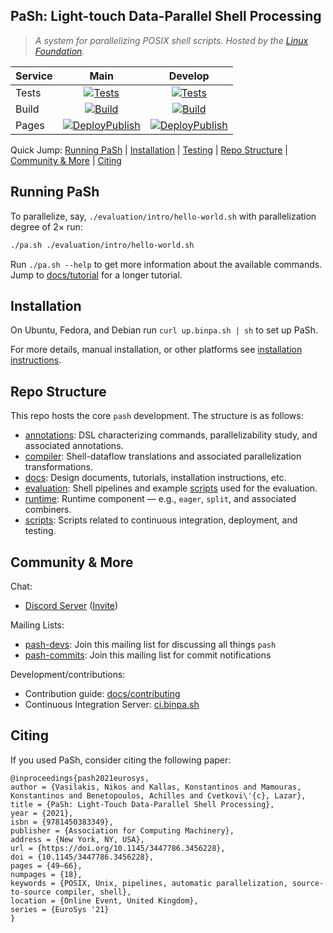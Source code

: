 ## PaSh: Light-touch Data-Parallel Shell Processing

> _A system for parallelizing POSIX shell scripts._
> _Hosted by the [Linux Foundation](https://linuxfoundation.org/press-release/linux-foundation-to-host-the-pash-project-accelerating-shell-scripting-with-automated-parallelization-for-industrial-use-cases/)._


| Service      | Main | Develop |
| :---         |    :----:   |          :----: |
| Tests      | [![Tests](https://github.com/binpash/pash/actions/workflows/tests.yaml/badge.svg?branch=main&event=push)](https://github.com/binpash/pash/actions/workflows/tests.yaml?query=branch%3Amain++)     | [![Tests](https://github.com/binpash/pash/actions/workflows/tests.yaml/badge.svg?branch=future&event=push)](https://github.com/binpash/pash/actions/workflows/tests.yaml?query=branch%3Afuture++)   |
| Build   | [![Build](https://github.com/binpash/pash/actions/workflows/build.yaml/badge.svg?branch=main&event=push)](https://github.com/binpash/pash/actions/workflows/build.yaml?query=branch%3Amain++)        | [![Build](https://github.com/binpash/pash/actions/workflows/build.yaml/badge.svg?branch=future&event=push)](https://github.com/binpash/pash/actions/workflows/build.yaml?query=branch%3Afuture++)      |
| Pages     | [![DeployPublish](https://github.com/binpash/web/actions/workflows/pages.yaml/badge.svg)](https://github.com/binpash/web/actions/workflows/pages.yaml) | [![DeployPublish](https://github.com/binpash/web/actions/workflows/pages.yaml/badge.svg)](https://github.com/binpash/web/actions/workflows/pages.yaml) |


Quick Jump: [Running PaSh](#running-pash) | [Installation](#installation) | [Testing](#testing) | [Repo Structure](#repo-structure) | [Community & More](#community--more) | [Citing](#citing)

## Running PaSh

To parallelize, say, `./evaluation/intro/hello-world.sh` with parallelization degree of 2× run:

```sh
./pa.sh ./evaluation/intro/hello-world.sh
```

Run `./pa.sh --help` to get more information about the available commands.
Jump to [docs/tutorial](docs/tutorial/) for a longer tutorial.

## Installation

On Ubuntu, Fedora, and Debian run `curl up.binpa.sh | sh` to set up PaSh.

For more details, manual installation, or other platforms see [installation instructions](./docs/install).

## Repo Structure

This repo hosts the core `pash` development. The structure is as follows:

* [annotations](./annotations/): DSL characterizing commands, parallelizability study, and associated annotations.
* [compiler](./compiler): Shell-dataflow translations and associated parallelization transformations.
* [docs](./docs): Design documents, tutorials, installation instructions, etc.
* [evaluation](./evaluation): Shell pipelines and example [scripts](./evaluation/other/more-scripts) used for the evaluation.
* [runtime](./runtime): Runtime component — e.g., `eager`, `split`, and associated combiners.
* [scripts](./scripts): Scripts related to continuous integration, deployment, and testing.

## Community & More

Chat:
* [Discord Server](ttps://discord.com/channels/947328962739187753/) ([Invite](http://join.binpa.sh/))

Mailing Lists:
* [pash-devs](https://groups.google.com/g/pash-devs): Join this mailing list for discussing all things `pash`
* [pash-commits](https://groups.google.com/g/pash-commits): Join this mailing list for commit notifications

Development/contributions:
* Contribution guide: [docs/contributing](docs/contributing/contrib.md)
* Continuous Integration Server: [ci.binpa.sh](http://ci.binpa.sh)

## Citing

If you used PaSh, consider citing the following paper:
```
@inproceedings{pash2021eurosys,
author = {Vasilakis, Nikos and Kallas, Konstantinos and Mamouras, Konstantinos and Benetopoulos, Achilles and Cvetkovi\'{c}, Lazar},
title = {PaSh: Light-Touch Data-Parallel Shell Processing},
year = {2021},
isbn = {9781450383349},
publisher = {Association for Computing Machinery},
address = {New York, NY, USA},
url = {https://doi.org/10.1145/3447786.3456228},
doi = {10.1145/3447786.3456228},
pages = {49–66},
numpages = {18},
keywords = {POSIX, Unix, pipelines, automatic parallelization, source-to-source compiler, shell},
location = {Online Event, United Kingdom},
series = {EuroSys '21}
}
```
